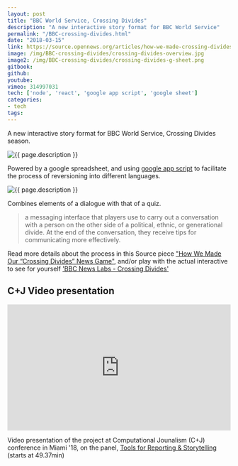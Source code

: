 ```yaml
---
layout: post
title: "BBC World Service, Crossing Divides"
description: "A new interactive story format for BBC World Service"
permalink: "/BBC-crossing-divides.html"
date: "2018-03-15"
link: https://source.opennews.org/articles/how-we-made-crossing-divides
image: /img/BBC-crossing-divides/crossing-divides-overview.jpg
image2: /img/BBC-crossing-divides/crossing-divides-g-sheet.png
gitbook:  
github: 
youtube: 
vimeo: 314997031
tech: ['node', 'react', 'google app script', 'google sheet']
categories:
- tech
tags:
---
```


A new interactive story format for BBC World Service, Crossing Divides season. 

<div class="image-wrapper">
    <img src="{{ page.image }}" alt="{{ page.description }}" />
</div>

Powered by a google spreadsheet, and using [google app script](https://developers.google.com/apps-script) to facilitate the process of reversioning into different languages.

<div class="image-wrapper">
    <img src="{{ page.image2 }}" alt="{{ page.description }}" />
</div>

Combines elements of a dialogue with that of a quiz. 

>a messaging interface that players use to carry out a conversation with a person on the other side of a political, ethnic, or generational divide. At the end of the conversation, they receive tips for communicating more effectively.

Read more details about the process in this Source piece ["How We Made Our “Crossing Divides” News Game"]({{page.link}}), and/or play with the actual interactive to see for yourself ['BBC News Labs - Crossing Divides'](https://crossingdivides.bbcnewslabs.co.uk)


## C+J Video presentation
<div style="padding:56.25% 0 0 0;position:relative;">
    <iframe src="https://player.vimeo.com/video/314997031?title=0&byline=0&portrait=0" style="position:absolute;top:0;left:0;width:100%;height:100%;" frameborder="0" allow="autoplay; fullscreen" allowfullscreen>
    </iframe>
</div>
<script src="https://player.vimeo.com/api/player.js">
</script>

Video presentation of the project at Computational Jounalism (C+J) conference in Miami '18, on the panel, [Tools for Reporting & Storytelling](https://vimeo.com/showcase/5731415/video/314997031) (starts at 49.37min)